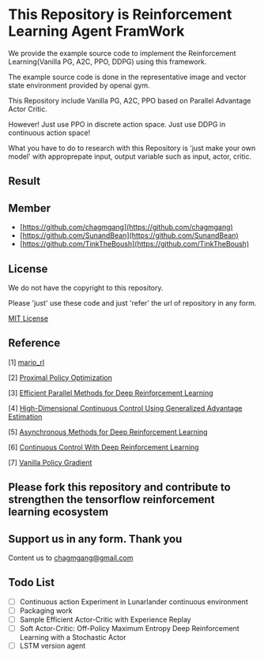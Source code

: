 # This Repository is Reinforcement Learning Agent FramWork

We provide the example source code to implement the Reinforcement Learning(Vanilla PG, A2C, PPO, DDPG) using this framework.

The example source code is done in the representative image and vector state environment provided by openai gym.

This Repository include Vanilla PG, A2C, PPO based on Parallel Advantage Actor Critic.

However! Just use PPO in discrete action space. Just use DDPG in continuous action space!

What you have to do to research with this Repository is 'just make your own model' with approprepate input, output variable such as input, actor, critic.

## Result

## Member

- [https://github.com/chagmgang](https://github.com/chagmgang)
- [https://github.com/SunandBean](https://github.com/SunandBean)
- [https://github.com/TinkTheBoush](https://github.com/TinkTheBoush)

## License

We do not have the copyright to this repository.

Please 'just' use these code and just 'refer' the url of repository in any form.

[MIT License](./LICENSE)

## Reference

[1] [mario_rl](https://github.com/jcwleo/mario_rl)

[2] [Proximal Policy Optimization](https://arxiv.org/abs/1707.06347)

[3] [Efficient Parallel Methods for Deep Reinforcement Learning](https://arxiv.org/abs/1705.04862)

[4] [High-Dimensional Continuous Control Using Generalized Advantage Estimation](https://arxiv.org/abs/1506.02438)

[5] [Asynchronous Methods for Deep Reinforcement Learning](https://arxiv.org/abs/1602.01783)

[6] [Continuous Control With Deep Reinforcement Learning](https://arxiv.org/pdf/1509.02971.pdf)

[7] [Vanilla Policy Gradient](https://spinningup.openai.com/en/latest/algorithms/vpg.html)

## Please fork this repository and contribute to strengthen the tensorflow reinforcement learning ecosystem

## Support us in any form. Thank you

Content us to [chagmgang@gmail.com](chagmgang@gmail.com)

## Todo List

- [ ] Continuous action Experiment in Lunarlander continuous environment
- [ ] Packaging work
- [ ] Sample Efficient Actor-Critic with Experience Replay
- [ ] Soft Actor-Critic: Off-Policy Maximum Entropy Deep Reinforcement Learning with a Stochastic Actor
- [ ] LSTM version agent